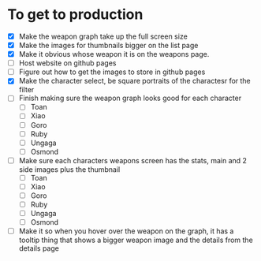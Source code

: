 # To get to production

- [x] Make the weapon graph take up the full screen size
- [x] Make the images for thumbnails bigger on the list page
- [x] Make it obvious whose weapon it is on the weapons page.
- [ ] Host website on github pages
- [ ] Figure out how to get the images to store in github pages
- [x] Make the character select, be square portraits of the charactesr for the filter
- [ ] Finish making sure the weapon graph looks good for each character
  - [ ] Toan
  - [ ] Xiao
  - [ ] Goro
  - [ ] Ruby
  - [ ] Ungaga
  - [ ] Osmond
- [ ] Make sure each characters weapons screen has the stats, main and 2 side images plus the thumbnail
  - [ ] Toan
  - [ ] Xiao
  - [ ] Goro
  - [ ] Ruby
  - [ ] Ungaga
  - [ ] Osmond
- [ ] Make it so when you hover over the weapon on the graph, it has a tooltip thing that shows a bigger weapon image and the details from the details page
